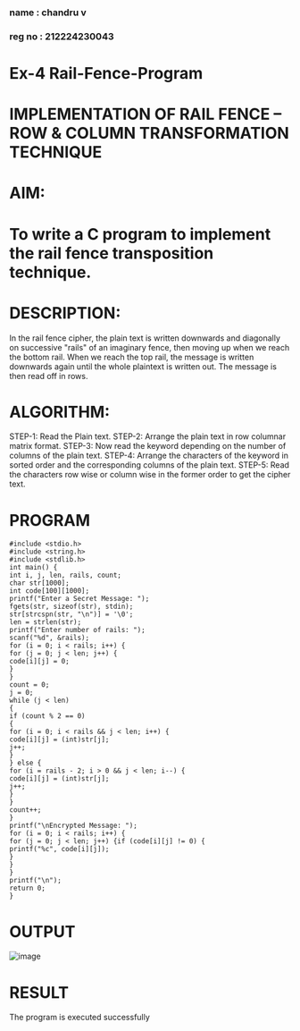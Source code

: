 ### name : chandru v
### reg no : 212224230043
# Ex-4 Rail-Fence-Program

# IMPLEMENTATION OF RAIL FENCE – ROW & COLUMN TRANSFORMATION TECHNIQUE

# AIM:

# To write a C program to implement the rail fence transposition technique.

# DESCRIPTION:

In the rail fence cipher, the plain text is written downwards and diagonally on successive "rails" of an imaginary fence, then moving up when we reach the bottom rail. When we reach the top rail, the message is written downwards again until the whole plaintext is written out. The message is then read off in rows.

# ALGORITHM:

STEP-1: Read the Plain text.
STEP-2: Arrange the plain text in row columnar matrix format.
STEP-3: Now read the keyword depending on the number of columns of the plain text.
STEP-4: Arrange the characters of the keyword in sorted order and the corresponding columns of the plain text.
STEP-5: Read the characters row wise or column wise in the former order to get the cipher text.

# PROGRAM
```
#include <stdio.h>
#include <string.h>
#include <stdlib.h>
int main() {
int i, j, len, rails, count;
char str[1000];
int code[100][1000];
printf("Enter a Secret Message: ");
fgets(str, sizeof(str), stdin);
str[strcspn(str, "\n")] = '\0';
len = strlen(str);
printf("Enter number of rails: ");
scanf("%d", &rails);
for (i = 0; i < rails; i++) {
for (j = 0; j < len; j++) {
code[i][j] = 0;
}
}
count = 0;
j = 0;
while (j < len)
{
if (count % 2 == 0)
{
for (i = 0; i < rails && j < len; i++) {
code[i][j] = (int)str[j];
j++;
}
} else {
for (i = rails - 2; i > 0 && j < len; i--) {
code[i][j] = (int)str[j];
j++;
}
}
count++;
}
printf("\nEncrypted Message: ");
for (i = 0; i < rails; i++) {
for (j = 0; j < len; j++) {if (code[i][j] != 0) {
printf("%c", code[i][j]);
}
}
}
printf("\n");
return 0;
}
```
# OUTPUT

![image](https://github.com/user-attachments/assets/c9ce281c-49b7-478a-8f7e-d76903df81e0)


# RESULT

The program is executed successfully
